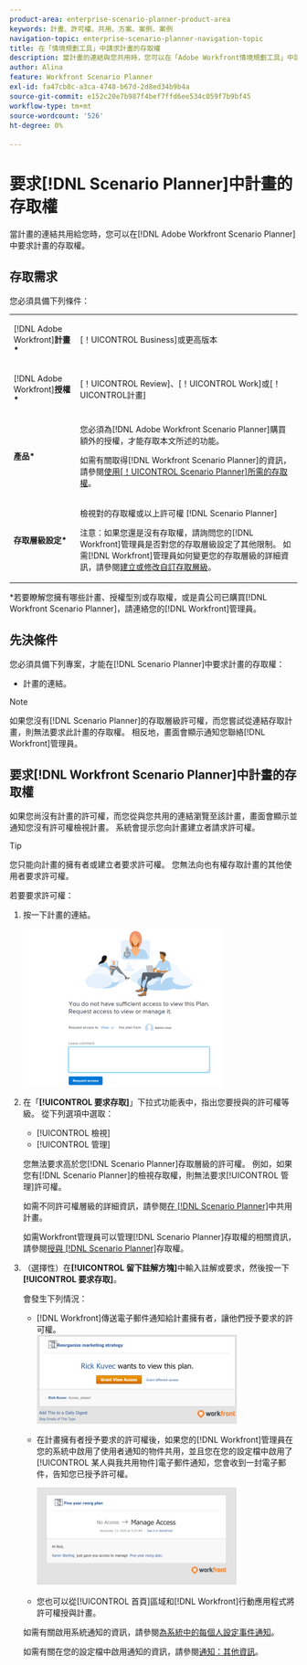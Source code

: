 ```yaml
---
product-area: enterprise-scenario-planner-product-area
keywords: 計畫、許可權、共用、方案、案例、案例
navigation-topic: enterprise-scenario-planner-navigation-topic
title: 在「情境規劃工具」中請求計畫的存取權
description: 當計畫的連結與您共用時，您可以在「Adobe Workfront情境規劃工具」中請求計畫的存取權。
author: Alina
feature: Workfront Scenario Planner
exl-id: fa47cb8c-a3ca-4748-b67d-2d8ed34b9b4a
source-git-commit: e152c20e7b987f4bef7ffd6ee534c059f7b9bf45
workflow-type: tm+mt
source-wordcount: '526'
ht-degree: 0%

---
```


# 要求[!DNL Scenario Planner]中計畫的存取權

當計畫的連結共用給您時，您可以在[!DNL Adobe Workfront Scenario Planner]中要求計畫的存取權。

## 存取需求

您必須具備下列條件：

<table style="table-layout:auto"> 
 <col> 
 <col> 
 <tbody> 
  <tr> 
   <td> <p>[!DNL Adobe Workfront]<b>計畫*</b> </p> </td> 
   <td>[！UICONTROL Business]或更高版本</td> 
  </tr> 
  <tr> 
   <td> <p>[!DNL Adobe Workfront]<b>授權*</b> </p> </td> 
   <td> <p>[！UICONTROL Review]、[！UICONTROL Work]或[！UICONTROL計畫]</p> </td> 
  </tr> 
  <tr> 
   <td><strong>產品*</strong> </td> 
   <td> <p>您必須為[!DNL Adobe Workfront Scenario Planner]購買額外的授權，才能存取本文所述的功能。</p> <p>如需有關取得[!DNL Workfront Scenario Planner]的資訊，請參閱<a href="../scenario-planner/access-needed-to-use-sp.md" class="MCXref xref">使用[！UICONTROL Scenario Planner]所需的存取權</a>。 </p> </td> 
  </tr> 
  <tr data-mc-conditions=""> 
   <td><strong>存取層級設定*</strong> </td> 
   <td> <p>檢視對的存取權或以上許可權 [!DNL Scenario Planner]</p> <p>注意：如果您還是沒有存取權，請詢問您的[!DNL Workfront]管理員是否對您的存取層級設定了其他限制。 如需[!DNL Workfront]管理員如何變更您的存取層級的詳細資訊，請參閱<a href="../administration-and-setup/add-users/configure-and-grant-access/create-modify-access-levels.md" class="MCXref xref">建立或修改自訂存取層級</a>。</p> </td> 
  </tr> 
 </tbody> 
</table>

&#42;若要瞭解您擁有哪些計畫、授權型別或存取權，或是貴公司已購買[!DNL Workfront Scenario Planner]，請連絡您的[!DNL Workfront]管理員。

## 先決條件

您必須具備下列專案，才能在[!DNL Scenario Planner]中要求計畫的存取權：

* 計畫的連結。

>[!NOTE]
>
>如果您沒有[!DNL Scenario Planner]的存取層級許可權，而您嘗試從連結存取計畫，則無法要求此計畫的存取權。 相反地，畫面會顯示通知您聯絡[!DNL Workfront]管理員。

## 要求[!DNL Workfront Scenario Planner]中計畫的存取權

如果您尚沒有計畫的許可權，而您從與您共用的連結瀏覽至該計畫，畫面會顯示並通知您沒有許可權檢視計畫。 系統會提示您向計畫建立者請求許可權。

>[!TIP]
>
>您只能向計畫的擁有者或建立者要求許可權。 您無法向也有權存取計畫的其他使用者要求許可權。

若要要求許可權：

1. 按一下計畫的連結。

   ![](assets/request-access-to-plan-350x277.png)

1. 在「**[!UICONTROL 要求存取]**」下拉式功能表中，指出您要授與的許可權等級。 從下列選項中選取：

   * [!UICONTROL 檢視]
   * [!UICONTROL 管理]

   您無法要求高於您[!DNL Scenario Planner]存取層級的許可權。 例如，如果您有[!DNL Scenario Planner]的檢視存取權，則無法要求[!UICONTROL 管理]許可權。

   如需不同許可權層級的詳細資訊，請參閱[在 [!DNL Scenario Planner]](../scenario-planner/share-a-plan.md)中共用計畫。

   如需Workfront管理員可以管理[!DNL Scenario Planner]存取權的相關資訊，請參閱[授與 [!DNL Scenario Planner]](../administration-and-setup/add-users/configure-and-grant-access/grant-access-sp.md)存取權。

1. （選擇性）在&#x200B;**[!UICONTROL 留下註解方塊]**&#x200B;中輸入註解或要求，然後按一下&#x200B;**[!UICONTROL 要求存取]**。

   會發生下列情況：

   * [!DNL Workfront]傳送電子郵件通知給計畫擁有者，讓他們授予要求的許可權。\
     ![](assets/request-access-to-plan-email-350x156.png)

   * 在計畫擁有者授予要求的許可權後，如果您的[!DNL Workfront]管理員在您的系統中啟用了使用者通知的物件共用，並且您在您的設定檔中啟用了[!UICONTROL 某人與我共用物件]電子郵件通知，您會收到一封電子郵件，告知您已授予許可權。

     ![](assets/access-granted-to-plan-email-350x172.png)

   * 您也可以從[!UICONTROL 首頁]區域和[!DNL Workfront]行動應用程式將許可權授與計畫。

   如需有關啟用系統通知的資訊，請參閱[為系統中的每個人設定事件通知](../administration-and-setup/manage-workfront/emails/configure-event-notifications-for-everyone-in-the-system.md)。

   如需有關在您的設定檔中啟用通知的資訊，請參閱[通知：其他資訊](../workfront-basics/using-notifications/notifications-misc-information.md)。
